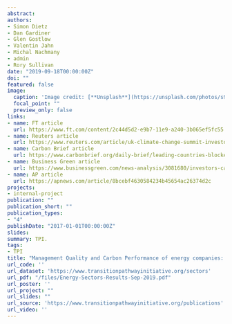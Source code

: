 ```yaml
---
abstract: 
authors:
- Simon Dietz
- Dan Gardiner
- Glen Gostlow
- Valentin Jahn
- Michal Nachmany
- admin
- Rory Sullivan
date: "2019-09-18T00:00:00Z"
doi: ""
featured: false
image:
  caption: 'Image credit: [**Unsplash**](https://unsplash.com/photos/s9CC2SKySJM)'
  focal_point: ""
  preview_only: false
links:
- name: FT article
  url: https://www.ft.com/content/2c44d5d2-e9b7-11e9-a240-3b065ef5fc55
- name: Reuters article
  url: https://www.reuters.com/article/uk-climate-change-summit-investors/investors-turn-heat-on-big-oil-ahead-of-u-n-climate-summit-idUKKBN1W22SL?edition-redirect=uk
- name: Carbon Brief article
  url: https://www.carbonbrief.org/daily-brief/leading-countries-blocked-from-speaking-at-un-climate-summit
- name: Business Green article
  url: https://www.businessgreen.com/news-analysis/3081680/investors-call-for-greater-transparency-over-climate-plans-and-lobbying-activity-as-climate-risk-fears-grow
- name: AP article
  url: https://apnews.com/article/8bcebf4630584234b45654ac26374d2c
projects:
- internal-project
publication: ""
publication_short: ""
publication_types:
- "4"
publishDate: "2017-01-01T00:00:00Z"
slides: 
summary: TPI.
tags:
- TPI
title: "Management Quality and Carbon Performance of energy companies: September 2019"
url_code: ''
url_dataset: 'https://www.transitionpathwayinitiative.org/sectors'
url_pdf: "/files/Energy-Sectors-Results-Sep-2019.pdf"
url_poster: ''
url_project: ""
url_slides: ""
url_source: 'https://www.transitionpathwayinitiative.org/publications'
url_video: ''
---
```

